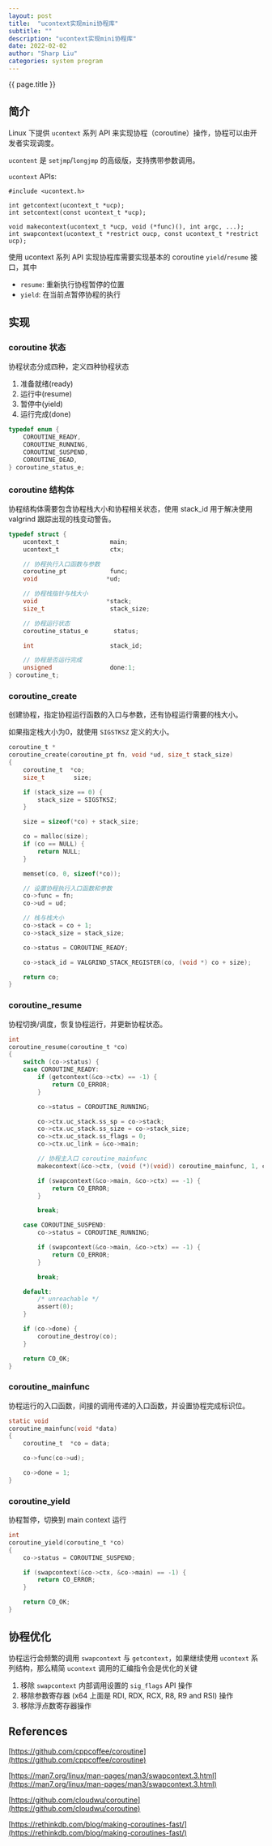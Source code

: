```yaml
---
layout: post
title:  "ucontext实现mini协程库"
subtitle: ""
description: "ucontext实现mini协程库"
date: 2022-02-02
author: "Sharp Liu"
categories: system program
---
```


{{ page.title }}
## 简介

Linux 下提供 `ucontext` 系列 API 来实现协程（coroutine）操作，协程可以由开发者实现调度。

`ucontent` 是 `setjmp`/`longjmp` 的高级版，支持携带参数调用。

`ucontext` APIs:

```
#include <ucontext.h>

int getcontext(ucontext_t *ucp);
int setcontext(const ucontext_t *ucp);

void makecontext(ucontext_t *ucp, void (*func)(), int argc, ...);
int swapcontext(ucontext_t *restrict oucp, const ucontext_t *restrict ucp);
```

使用 ucontext 系列 API 实现协程库需要实现基本的 coroutine `yield`/`resume` 接口，其中

- `resume`: 重新执行协程暂停的位置
- `yield`: 在当前点暂停协程的执行


## 实现

### coroutine 状态

协程状态分成四种，定义四种协程状态

1. 准备就绪(ready)
2. 运行中(resume)
3. 暂停中(yield)
4. 运行完成(done)

```c
typedef enum {
    COROUTINE_READY,
    COROUTINE_RUNNING,
    COROUTINE_SUSPEND,
    COROUTINE_DEAD,
} coroutine_status_e;
```


### coroutine 结构体

协程结构体需要包含协程栈大小和协程相关状态，使用 stack_id 用于解决使用 valgrind 跟踪出现的栈变动警告。

```c
typedef struct {
    ucontext_t              main;
    ucontext_t              ctx;

    // 协程执行入口函数与参数
    coroutine_pt            func;
    void                   *ud;

    // 协程栈指针与栈大小
    void                   *stack;
    size_t                  stack_size;

    // 协程运行状态
    coroutine_status_e       status;

    int                     stack_id;

    // 协程是否运行完成
    unsigned                done:1;
} coroutine_t;
```


### coroutine_create

创建协程，指定协程运行函数的入口与参数，还有协程运行需要的栈大小。

如果指定栈大小为0，就使用 `SIGSTKSZ` 定义的大小。

```c
coroutine_t *
coroutine_create(coroutine_pt fn, void *ud, size_t stack_size)
{
    coroutine_t  *co;
    size_t        size;

    if (stack_size == 0) {
        stack_size = SIGSTKSZ;
    }

    size = sizeof(*co) + stack_size;

    co = malloc(size);
    if (co == NULL) {
        return NULL;
    }

    memset(co, 0, sizeof(*co));

    // 设置协程执行入口函数和参数
    co->func = fn;
    co->ud = ud;

    // 栈与栈大小
    co->stack = co + 1;
    co->stack_size = stack_size;

    co->status = COROUTINE_READY;

    co->stack_id = VALGRIND_STACK_REGISTER(co, (void *) co + size);

    return co;
}
```


### coroutine_resume

协程切换/调度，恢复协程运行，并更新协程状态。

```c
int
coroutine_resume(coroutine_t *co)
{
    switch (co->status) {
    case COROUTINE_READY:
        if (getcontext(&co->ctx) == -1) {
            return CO_ERROR;
        }

        co->status = COROUTINE_RUNNING;

        co->ctx.uc_stack.ss_sp = co->stack;
        co->ctx.uc_stack.ss_size = co->stack_size;
        co->ctx.uc_stack.ss_flags = 0;
        co->ctx.uc_link = &co->main;

        // 协程主入口 coroutine_mainfunc
        makecontext(&co->ctx, (void (*)(void)) coroutine_mainfunc, 1, co);

        if (swapcontext(&co->main, &co->ctx) == -1) {
            return CO_ERROR;
        }

        break;

    case COROUTINE_SUSPEND:
        co->status = COROUTINE_RUNNING;

        if (swapcontext(&co->main, &co->ctx) == -1) {
            return CO_ERROR;
        }

        break;

    default:
        /* unreachable */
        assert(0);
    }

    if (co->done) {
        coroutine_destroy(co);
    }

    return CO_OK;
}
```


### coroutine_mainfunc

协程运行的入口函数，间接的调用传递的入口函数，并设置协程完成标识位。

```c
static void
coroutine_mainfunc(void *data)
{
    coroutine_t  *co = data;

    co->func(co->ud);

    co->done = 1;
}
```


### coroutine_yield

协程暂停，切换到 main context 运行

```c
int
coroutine_yield(coroutine_t *co)
{
    co->status = COROUTINE_SUSPEND;

    if (swapcontext(&co->ctx, &co->main) == -1) {
        return CO_ERROR;
    }

    return CO_OK;
}
```


## 协程优化

协程运行会频繁的调用 `swapcontext` 与 `getcontext`，如果继续使用 `ucontext` 系列结构，那么精简 `ucontext` 调用的汇编指令会是优化的关键

1. 移除 `swapcontext` 内部调用设置的 `sig_flags` API 操作
2. 移除参数寄存器 (x64 上面是 RDI, RDX, RCX, R8, R9 and RSI) 操作
3. 移除浮点数寄存器操作


## References

[https://github.com/cppcoffee/coroutine](https://github.com/cppcoffee/coroutine)

[https://man7.org/linux/man-pages/man3/swapcontext.3.html](https://man7.org/linux/man-pages/man3/swapcontext.3.html)

[https://github.com/cloudwu/coroutine](https://github.com/cloudwu/coroutine)

[https://rethinkdb.com/blog/making-coroutines-fast/](https://rethinkdb.com/blog/making-coroutines-fast/)

